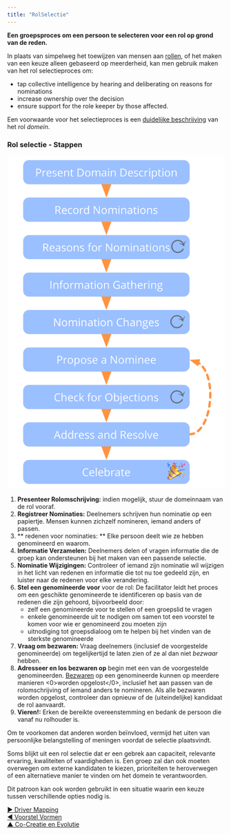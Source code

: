 ```yaml
---
title: "RolSelectie"
---
```



**Een groepsproces om een persoon te selecteren voor een rol op grond van de reden.**

In plaats van simpelweg het toewijzen van mensen aan [rollen](role.html), of het maken van een keuze alleen gebaseerd op meerderheid, kan men gebruik maken van het rol selectieproces om:

- tap collective intelligence by hearing and deliberating on reasons for nominations
- increase ownership over the decision
- ensure support for the role keeper by those affected.

Een voorwaarde voor het selectieproces is een [duidelijke beschrijving](clarify-domains.html) van het rol <dfn data-info="Domein: Een afgebakend gebied van invloed, activiteit en besluitvorming binnen een organisatie.">domein</dfn>.

### Rol selectie - Stappen

![Rol selectie proces](img/agreements/selection.png)

1. **Presenteer Rolomschrijving:** indien mogelijk, stuur de domeinnaam van de rol vooraf.
2. **Registreer Nominaties:** Deelnemers schrijven hun nominatie op een papiertje. Mensen kunnen zichzelf nomineren, iemand anders of passen.
3. ** redenen voor nominaties: ** Elke persoon deelt wie ze hebben genomineerd en waarom.
4. **Informatie Verzamelen:** Deelnemers delen of vragen informatie die de groep kan ondersteunen bij het maken van een passende selectie.
5. **Nominatie Wijzigingen:** Controleer of iemand zijn nominatie wil wijzigen in het licht van redenen en informatie die tot nu toe gedeeld zijn, en luister naar de redenen voor elke verandering.
6. **Stel een genomineerde voor** voor de rol: De facilitator leidt het proces om een geschikte genomineerde te identificeren op basis van de redenen die zijn gehoord, bijvoorbeeld door: 
    - zelf een genomineerde voor te stellen of een groepslid te vragen
    - enkele genomineerde uit te nodigen om samen tot een voorstel te komen voor wie er genomineerd zou moeten zijn
    - uitnodiging tot groepsdialoog om te helpen bij het vinden van de sterkste genomineerde
7. **Vraag om bezwaren:** Vraag deelnemers (inclusief de voorgestelde genomineerde) om tegelijkertijd te laten zien of ze al dan niet <dfn data-info="Bezwaar: Een _argument_ – gerelateerd aan een voorstel, besluit, bestaande overeenkomst of actie – die onbedoelde gevolgen of potentiële manieren om te verbeteren onthult.">bezwaar</dfn> hebben. 
8. **Adresseer en los bezwaren op** begin met een van de voorgestelde genomineerden. [Bezwaren](resolve-objections.html) op een genomineerde kunnen op meerdere manieren <0>worden opgelost</0>, inclusief het aan passen van de rolomschrijving of iemand anders te nomineren. Als alle bezwaren worden opgelost, controleer dan opnieuw of de (uiteindelijke) kandidaat de rol aanvaardt.
9. **Vieren!:** Erken de bereikte overeenstemming en bedank de persoon die vanaf nu rolhouder is.

Om te voorkomen dat anderen worden beïnvloed, vermijd het uiten van persoonlijke belangstelling of meningen voordat de selectie plaatsvindt.

Soms blijkt uit een rol selectie dat er een gebrek aan capaciteit, relevante ervaring, kwaliteiten of vaardigheden is. Een groep zal dan ook moeten overwegen om externe kandidaten te kiezen, prioriteiten te heroverwegen of een alternatieve manier te vinden om het domein te verantwoorden.

Dit patroon kan ook worden gebruikt in een situatie waarin een keuze tussen verschillende opties nodig is.

[&#9654; Driver Mapping](driver-mapping.html)<br/>[&#9664; Voorstel Vormen](proposal-forming.html)<br/>[&#9650; Co-Creatie en Evolutie](co-creation-and-evolution.html)


